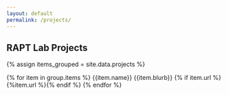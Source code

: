 ```yaml
---
layout: default
permalink: /projects/
---
```


## RAPT Lab Projects

{% assign items_grouped = site.data.projects %}

{% for item in group.items %}
{{item.name}}
{{item.blurb}}
{% if item.url %}{%item.url %}{% endif %}
{% endfor %}
